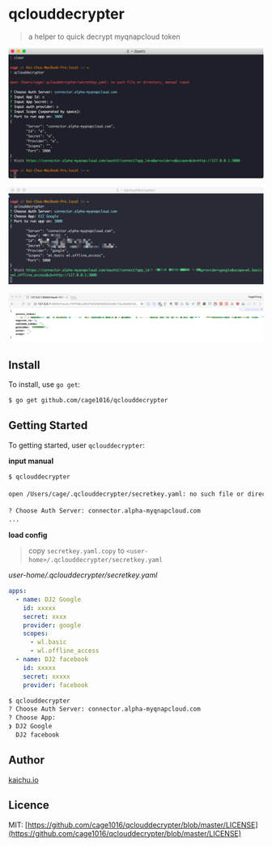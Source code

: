 # qclouddecrypter

> a helper to quick decrypt myqnapcloud token

![](screenshot3.png)

![](screenshot.png)

![](screenshot2.png)

## Install

To install, use `go get`:

```bash
$ go get github.com/cage1016/qclouddecrypter
```

## Getting Started

To getting started, user `qclouddecrypter`:

**input manual**

```bash
$ qclouddecrypter

open /Users/cage/.qclouddecrypter/secretkey.yaml: no such file or directory, manual input

? Choose Auth Server: connector.alpha-myqnapcloud.com
...
```

**load config**

> copy `secretkey.yaml.copy` to `<user-home>/.qclouddecrypter/secretkey.yaml`

_user-home/.qclouddecrypter/secretkey.yaml_

```yaml
apps:
  - name: DJ2 Google
    id: xxxxx
    secret: xxxx
    provider: google
    scopes:
      - wl.basic
      - wl.offline_access
  - name: DJ2 facebook
    id: xxxxx
    secret: xxxxx
    provider: facebook
```

```bash
$ qclouddecrypter
? Choose Auth Server: connector.alpha-myqnapcloud.com
? Choose App:
❯ DJ2 Google
  DJ2 facebook
```

## Author

[kaichu.io](https://kaichu.io)

## Licence
MIT: [https://github.com/cage1016/qclouddecrypter/blob/master/LICENSE](https://github.com/cage1016/qclouddecrypter/blob/master/LICENSE)